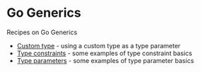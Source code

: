 # Go Generics

Recipes on Go Generics

* [Custom type](generics/custom-type) - using a custom type as a type parameter
* [Type constraints](generics/type-constraints) - some examples of type constraint basics
* [Type parameters](generics/type-parameters) - some examples of type parameter basics
